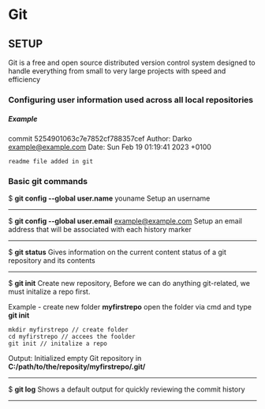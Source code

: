 # Git

## SETUP

Git is a free and open source distributed version control system designed to handle everything from small to very large projects with speed and efficiency

### Configuring user information used across all local repositories

##### Example

commit 5254901063c7e7852cf788357cef
Author: Darko <example@example.com>
Date: Sun Feb 19 01:19:41 2023 +0100

    readme file added in git

### Basic git commands

$ **git config --global user.name** youname
Setup an username

---

$ **git config --global user.email** example@example.com
Setup an email address that will be associated with each history marker

---

$ **git status**
Gives information on the current content status of a git repository and its contents

---

$ **git init**
Create new repository, Before we can do anything git-related, we must initalize a repo first.

Example - create new folder **myfirstrepo** open the folder via cmd and type **git init**

    mkdir myfirstrepo // create folder
    cd myfirstrepo // accees the foolder
    git init // initalize a repo

Output:
Initialized empty Git repository in **C:/path/to/the/reposity/myfirstrepo/.git/**

---

$ **git log**
Shows a default output for quickly reviewing the commit history

---
